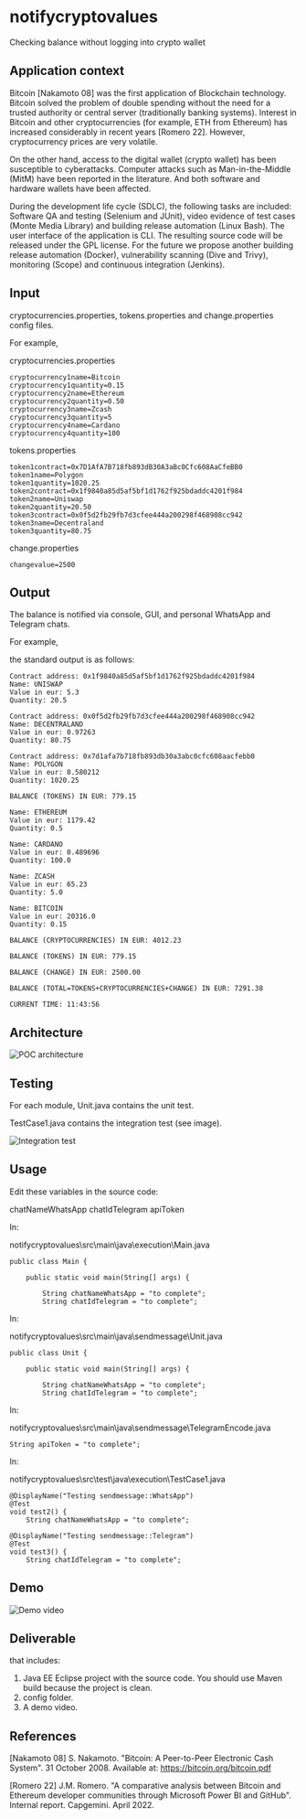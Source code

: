 # notifycryptovalues

Checking balance without logging into crypto wallet

## Application context

Bitcoin [Nakamoto 08] was the first application of Blockchain technology. Bitcoin solved the problem of double spending without the need for a trusted authority or central server (traditionally banking systems). Interest in Bitcoin and other cryptocurrencies (for example, ETH from Ethereum) has increased considerably in recent years [Romero 22]. However, cryptocurrency prices are very volatile.

On the other hand, access to the digital wallet (crypto wallet) has been susceptible to cyberattacks. Computer attacks such as Man-in-the-Middle (MitM) have been reported in the literature. And both software and hardware wallets have been affected.

During the development life cycle (SDLC), the following tasks are included: Software QA and testing (Selenium and JUnit), video evidence of test cases (Monte Media Library) and building release automation (Linux Bash). The user interface of the application is CLI. The resulting source code will be released under the GPL license. For the future we propose another building release automation (Docker), vulnerability scanning (Dive and Trivy), monitoring (Scope) and continuous integration (Jenkins).

## Input

cryptocurrencies.properties, tokens.properties and change.properties config files.

For example,

cryptocurrencies.properties

```
cryptocurrency1name=Bitcoin
cryptocurrency1quantity=0.15
cryptocurrency2name=Ethereum
cryptocurrency2quantity=0.50
cryptocurrency3name=Zcash
cryptocurrency3quantity=5
cryptocurrency4name=Cardano
cryptocurrency4quantity=100
```

tokens.properties

```
token1contract=0x7D1AfA7B718fb893dB30A3aBc0Cfc608AaCfeBB0
token1name=Polygon
token1quantity=1020.25
token2contract=0x1f9840a85d5af5bf1d1762f925bdaddc4201f984
token2name=Uniswap
token2quantity=20.50
token3contract=0x0f5d2fb29fb7d3cfee444a200298f468908cc942
token3name=Decentraland
token3quantity=80.75
```

change.properties

```
changevalue=2500
```

## Output

The balance is notified via console, GUI, and personal WhatsApp and Telegram chats.

For example,

the standard output is as follows:

```
Contract address: 0x1f9840a85d5af5bf1d1762f925bdaddc4201f984
Name: UNISWAP
Value in eur: 5.3
Quantity: 20.5

Contract address: 0x0f5d2fb29fb7d3cfee444a200298f468908cc942
Name: DECENTRALAND
Value in eur: 0.97263
Quantity: 80.75

Contract address: 0x7d1afa7b718fb893db30a3abc0cfc608aacfebb0
Name: POLYGON
Value in eur: 0.580212
Quantity: 1020.25

BALANCE (TOKENS) IN EUR: 779.15

Name: ETHEREUM
Value in eur: 1179.42
Quantity: 0.5

Name: CARDANO
Value in eur: 0.489696
Quantity: 100.0

Name: ZCASH
Value in eur: 65.23
Quantity: 5.0

Name: BITCOIN
Value in eur: 20316.0
Quantity: 0.15

BALANCE (CRYPTOCURRENCIES) IN EUR: 4012.23

BALANCE (TOKENS) IN EUR: 779.15

BALANCE (CHANGE) IN EUR: 2500.00

BALANCE (TOTAL=TOKENS+CRYPTOCURRENCIES+CHANGE) IN EUR: 7291.38

CURRENT TIME: 11:43:56
```

## Architecture

![POC architecture](images/pocarchitecture.png)

## Testing

For each module, Unit.java contains the unit test.

TestCase1.java contains the integration test (see image). 

![Integration test](images/integrationtest.png)

## Usage

Edit these variables in the source code:

chatNameWhatsApp
chatIdTelegram
apiToken

In:

notifycryptovalues\src\main\java\execution\Main.java

```
public class Main {

	public static void main(String[] args) {
		
		String chatNameWhatsApp = "to complete";
		String chatIdTelegram = "to complete";
```

In:

notifycryptovalues\src\main\java\sendmessage\Unit.java

```
public class Unit {

	public static void main(String[] args) {
		
		String chatNameWhatsApp = "to complete";
		String chatIdTelegram = "to complete";
```

In:

notifycryptovalues\src\main\java\sendmessage\TelegramEncode.java

```
String apiToken = "to complete";
```

In:

notifycryptovalues\src\test\java\execution\TestCase1.java

```
@DisplayName("Testing sendmessage::WhatsApp")
@Test
void test2() {
	String chatNameWhatsApp = "to complete";

@DisplayName("Testing sendmessage::Telegram")
@Test
void test3() {
	String chatIdTelegram = "to complete";
```

## Demo

![Demo video](demo/demo.gif)

## Deliverable

that includes:

1. Java EE Eclipse project with the source code. You should use Maven build because the project is clean.
2. config folder.
3. A demo video.

## References

[Nakamoto 08] S. Nakamoto. "Bitcoin: A Peer-to-Peer Electronic Cash System". 31 October 2008. Available at: https://bitcoin.org/bitcoin.pdf

[Romero 22] J.M. Romero. "A comparative analysis between Bitcoin and Ethereum developer communities through Microsoft Power BI and GitHub". Internal report. Capgemini. April 2022.
